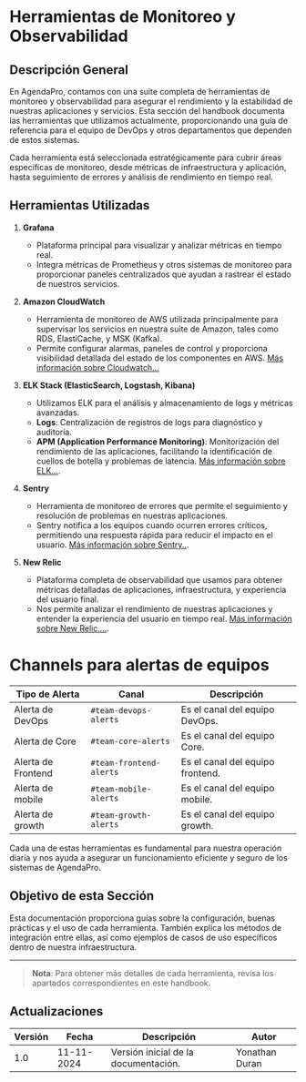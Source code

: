 # Herramientas de Monitoreo y Observabilidad

## Descripción General
En AgendaPro, contamos con una suite completa de herramientas de monitoreo y observabilidad para asegurar el rendimiento y la estabilidad de nuestras aplicaciones y servicios. Esta sección del handbook documenta las herramientas que utilizamos actualmente, proporcionando una guía de referencia para el equipo de DevOps y otros departamentos que dependen de estos sistemas.

Cada herramienta está seleccionada estratégicamente para cubrir áreas específicas de monitoreo, desde métricas de infraestructura y aplicación, hasta seguimiento de errores y análisis de rendimiento en tiempo real.

## Herramientas Utilizadas

1. **Grafana**
   - Plataforma principal para visualizar y analizar métricas en tiempo real.
   - Integra métricas de Prometheus y otros sistemas de monitoreo para proporcionar paneles centralizados que ayudan a rastrear el estado de nuestros servicios.

2. **Amazon CloudWatch**
   - Herramienta de monitoreo de AWS utilizada principalmente para supervisar los servicios en nuestra suite de Amazon, tales como RDS, ElastiCache, y MSK (Kafka).
   - Permite configurar alarmas, paneles de control y proporciona visibilidad detallada del estado de los componentes en AWS.
   [Más información sobre Cloudwatch...](CloudWatch/readme.md)

3. **ELK Stack (ElasticSearch, Logstash, Kibana)**
   - Utilizamos ELK para el análisis y almacenamiento de logs y métricas avanzadas.
   - **Logs**: Centralización de registros de logs para diagnóstico y auditoría.
   - **APM (Application Performance Monitoring)**: Monitorización del rendimiento de las aplicaciones, facilitando la identificación de cuellos de botella y problemas de latencia.
   [Más información sobre ELK...](ELK/readme.md).

4. **Sentry**
   - Herramienta de monitoreo de errores que permite el seguimiento y resolución de problemas en nuestras aplicaciones.
   - Sentry notifica a los equipos cuando ocurren errores críticos, permitiendo una respuesta rápida para reducir el impacto en el usuario.
   [Más información sobre Sentry..](Sentry/readme.md).

5. **New Relic**
   - Plataforma completa de observabilidad que usamos para obtener métricas detalladas de aplicaciones, infraestructura, y experiencia del usuario final.
   - Nos permite analizar el rendimiento de nuestras aplicaciones y entender la experiencia del usuario en tiempo real.
   [Más información sobre New Relic....](NewRelic/readme.md).

# Channels para alertas de equipos

| Tipo de Alerta        | Canal                   | Descripción           |
|-----------------------|-------------------------|-----------------------|
| Alerta de DevOps      | `#team-devops-alerts`   | Es el canal del equipo DevOps. |
| Alerta de Core      | `#team-core-alerts`   | Es el canal del equipo Core. |
| Alerta de Frontend      | `#team-frontend-alerts`   | Es el canal del equipo frontend. |
| Alerta de mobile      | `#team-mobile-alerts`   | Es el canal del equipo mobile. |
| Alerta de growth      | `#team-growth-alerts`   | Es el canal del equipo growth. |



Cada una de estas herramientas es fundamental para nuestra operación diaria y nos ayuda a asegurar un funcionamiento eficiente y seguro de los sistemas de AgendaPro. 

## Objetivo de esta Sección
Esta documentación proporciona guías sobre la configuración, buenas prácticas y el uso de cada herramienta. También explica los métodos de integración entre ellas, así como ejemplos de casos de uso específicos dentro de nuestra infraestructura.

--- 

> **Nota**: Para obtener más detalles de cada herramienta, revisa los apartados correspondientes en este handbook.

## Actualizaciones

| Versión | Fecha       | Descripción                          |   Autor                  |
| ------- | ----------- | ------------------------------------ |--------------------------|
| 1.0     | 11-11-2024  | Versión inicial de la documentación. |          Yonathan Duran  |
